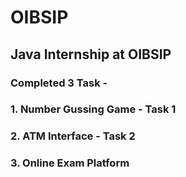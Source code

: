 # OIBSIP

## Java Internship at OIBSIP
### Completed 3 Task -
### 1. Number Gussing Game - Task 1
### 2. ATM Interface - Task 2
### 3. Online Exam Platform
